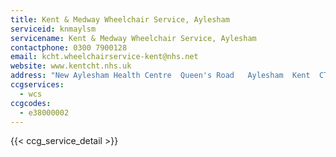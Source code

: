 ```yaml
---
title: Kent & Medway Wheelchair Service, Aylesham
serviceid: knmaylsm
servicename: Kent & Medway Wheelchair Service, Aylesham
contactphone: 0300 7900128
email: kcht.wheelchairservice-kent@nhs.net
website: www.kentcht.nhs.uk
address: "New Aylesham Health Centre  Queen's Road   Aylesham  Kent  CT3 3BB"
ccgservices:
  - wcs
ccgcodes:
  - e38000002
---
```


{{< ccg_service_detail >}}
